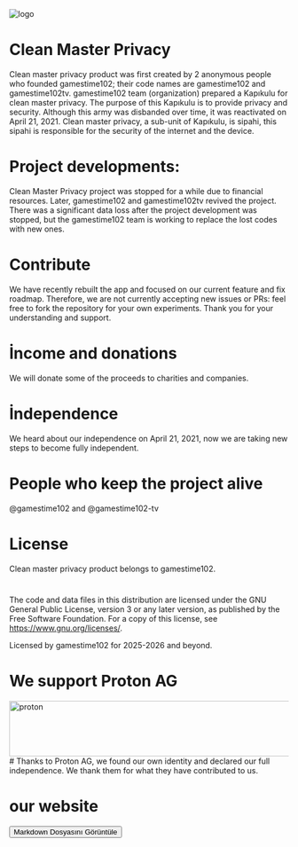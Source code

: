 <img src="https://avatars.githubusercontent.com/u/185417194?s=200&v=4" alt="logo" style="max-width: 100%;">

# Clean Master Privacy

Clean master privacy product was first created by 2 anonymous people who founded gamestime102; their code names are gamestime102 and gamestime102tv. gamestime102 team (organization) prepared a Kapıkulu for clean master privacy. The purpose of this Kapıkulu is to provide privacy and security.
Although this army was disbanded over time, it was reactivated on April 21, 2021. Clean master privacy, a sub-unit of Kapıkulu, is sipahi, this sipahi is responsible for the security of the internet and the device. 

# Project developments:

Clean Master Privacy project was stopped for a while due to financial resources. Later, gamestime102 and gamestime102tv revived the project. There was a significant data loss after the project development was stopped, but the gamestime102 team is working to replace the lost codes with new ones.

# Contribute

We have recently rebuilt the app and focused on our current feature and fix roadmap. Therefore, we are not currently accepting new issues or PRs: feel free to fork the repository for your own experiments. Thank you for your understanding and support.

# İncome and donations

We will donate some of the proceeds to charities and companies.

# İndependence

We heard about our independence on April 21, 2021, now we are taking new steps to become fully independent.

# People who keep the project alive

@gamestime102 and @gamestime102-tv

# License
                                                        
Clean master privacy product belongs to gamestime102.
#                                                     
The code and data files in this distribution are licensed under the GNU General Public License, version 3 or any later version, as published by the Free Software Foundation. For a copy of this license, see https://www.gnu.org/licenses/.

Licensed by gamestime102 for 2025-2026 and beyond.

# We support Proton AG

<img src="https://github.com/user-attachments/assets/8472e1a0-5605-404e-b906-1e8b69275595" alt="proton" size="300" height="100" width="1000" data-view-component="true"     class="proton">   # Thanks to Proton AG, we found our own identity and declared our full independence. We thank them for what they have contributed to us.

# our website

<!DOCTYPE html>
<html lang="tr">
<head>
    <meta charset="UTF-8">
    <meta name="viewport" content="width=device-width, initial-scale=1.0">
    <title>.md Dosyasına Git</title>
</head>
<body>
    <button onclick="window.location.href='path_to_your_file.md';">Markdown Dosyasını Görüntüle</button>
</body>
</html>
